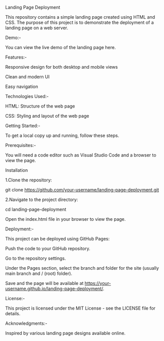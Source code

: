 Landing Page Deployment

This repository contains a simple landing page created using HTML and CSS. The purpose of this project is to demonstrate the deployment of a landing page on a web server.

Demo:-

You can view the live demo of the landing page here.

Features:-

Responsive design for both desktop and mobile views

Clean and modern UI

Easy navigation

Technologies Used:-

HTML: Structure of the web page

CSS: Styling and layout of the web page

Getting Started:-

To get a local copy up and running, follow these steps.

Prerequisites:-

You will need a code editor such as Visual Studio Code and a browser to view the page.

Installation

1.Clone the repository:

git clone https://github.com/your-username/landing-page-deployment.git

2.Navigate to the project directory:

cd landing-page-deployment

Open the index.html file in your browser to view the page.

Deployment:-

This project can be deployed using GitHub Pages:

Push the code to your GitHub repository.

Go to the repository settings.

Under the Pages section, select the branch and folder for the site (usually main branch and / (root) folder).

Save and the page will be available at https://your-username.github.io/landing-page-deployment/.

License:-

This project is licensed under the MIT License - see the LICENSE file for details.

Acknowledgments:-

Inspired by various landing page designs available online.

















